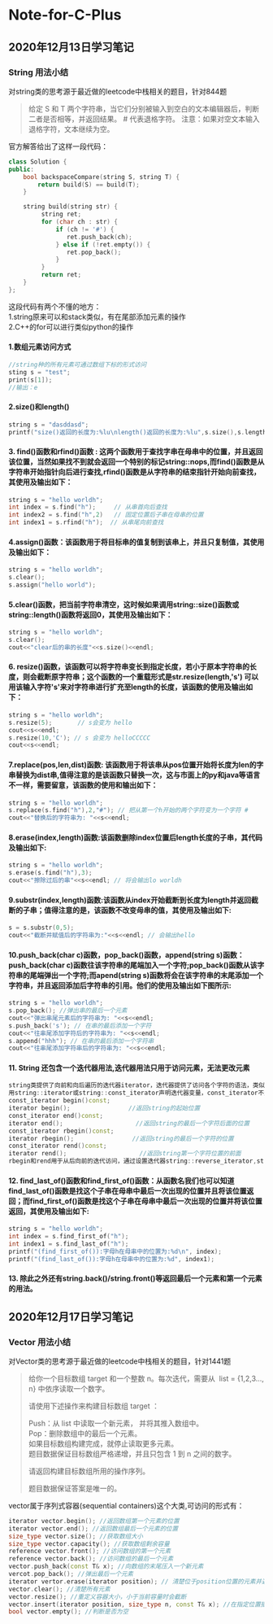 # Note-for-C-Plus
## 2020年12月13日学习笔记
### String 用法小结 
对string类的思考源于最近做的leetcode中栈相关的题目，针对844题  
>给定 S 和 T 两个字符串，当它们分别被输入到空白的文本编辑器后，判断二者是否相等，并返回结果。 # 代表退格字符。
>注意：如果对空文本输入退格字符，文本继续为空。

官方解答给出了这样一段代码：
```cpp   
class Solution {
public:
    bool backspaceCompare(string S, string T) {
        return build(S) == build(T);
    }

    string build(string str) {
         string ret;
         for (char ch : str) {
             if (ch != '#') {
                ret.push_back(ch);
             } else if (!ret.empty()) {
                ret.pop_back();
             }
         }
         return ret;
    }
};
```
这段代码有两个不懂的地方：  
1.string原来可以和stack类似，有在尾部添加元素的操作   
2.C++的for可以进行类似python的操作

#### 1.数组元素访问方式

```cpp  
//string种的所有元素可通过数组下标的形式访问
sting s = "test";
print(s[1]);
//输出：e  
```

#### 2.size()和length()
```cpp  
string s = "dasddasd";
printf("size()返回的长度为:%lu\nlength()返回的长度为:%lu",s.size(),s.length());
```
#### 3. find()函数和rfind()函数 : 这两个函数用于查找字串在母串中的位置，并且返回该位置，当然如果找不到就会返回一个特别的标记string::nops,而find()函数是从字符串开始指针向后进行查找,rfind()函数是从字符串的结束指针开始向前查找，其使用及输出如下：  
```cpp
string s = "hello worldh";
int index = s.find("h");     // 从串首向后查找
int index2 = s.find("h",2)   // 固定位置后子串在母串的位置
int index1 = s.rfind("h");  // 从串尾向前查找
```
#### 4.assign()函数：该函数用于将目标串的值复制到该串上，并且只复制值，其使用及输出如下：  
```cpp
string s = "hello worldh";
s.clear();
s.assign("hello world");
```
#### 5.clear()函数，把当前字符串清空，这时候如果调用string::size()函数或string::length()函数将返回0，其使用及输出如下：  
```cpp
string s = "hello worldh";
s.clear();
cout<<"clear后的串的长度"<<s.size()<<endl;
```
#### 6. resize()函数，该函数可以将字符串变长到指定长度，若小于原本字符串的长度，则会截断原字符串；这个函数的一个重载形式是str.resize(length,'s') 可以用该输入字符's'来对字符串进行扩充至length的长度，该函数的使用及输出如下：  
```cpp
string s = "hello worldh";
s.resize(5);       // s会变为 hello
cout<<s<<endl;
s.resize(10,'C'); // s 会变为 helloCCCCC
cout<<s<<endl;
```
#### 7.replace(pos,len,dist)函数: 该函数用于将该串从pos位置开始将长度为len的字串替换为dist串,值得注意的是该函数只替换一次，这与市面上的py和java等语言不一样，需要留意，该函数的使用和输出如下：  
```cpp
string s = "hello worldh";
s.replace(s.find("h"),2,"#"); // 把从第一个h开始的两个字符变为一个字符 #
cout<<"替换后的字符串为: "<<s<<endl;
```
#### 8.erase(index,length)函数:该函数删除index位置后length长度的子串，其代码及输出如下:  
```cpp
string s = "hello worldh";
s.erase(s.find("h"),3);
cout<<"擦除过后的串"<<s<<endl; // 将会输出lo worldh
```
#### 9.substr(index,length)函数:该函数从index开始截断到长度为length并返回截断的子串；值得注意的是，该函数不改变母串的值，其使用及输出如下:  
```cpp
s = s.substr(0,5); 
cout<<"截断并赋值后的字符串为:"<<s<<endl; // 会输出hello
```
#### 10.push_back(char c)函数，pop_back()函数，append(string s)函数：push_back(char c)函数往该字符串的尾端加入一个字符;pop_back()函数从该字符串的尾端弹出一个字符;而apend(string s)函数将会在该字符串的末尾添加一个字符串，并且返回添加后字符串的引用。他们的使用及输出如下图所示:  
```cpp
string s = "hello worldh";
s.pop_back(); //弹出串的最后一个元素
cout<<"弹出串尾元素后的字符串为: "<<s<<endl;
s.push_back('s'); // 在串的最后添加一个字符
cout<<"往串尾添加字符后的字符串为: "<<s<<endl;
s.append("hhh"); // 在串的最后添加一个字符串
cout<<"往串尾添加字符串后的字符串为: "<<s<<endl;
```
#### 11. String 还包含一个迭代器用法,迭代器用法只用于访问元素，无法更改元素
```cpp
string类提供了向前和向后遍历的迭代器iterator，迭代器提供了访问各个字符的语法，类似于指针操作，迭代器不检查范围。
用string::iterator或string::const_iterator声明迭代器变量，const_iterator不允许改变迭代的内容。常用迭代器函数有：
const_iterator begin()const;
iterator begin();                //返回string的起始位置
const_iterator end()const;
iterator end();                    //返回string的最后一个字符后面的位置
const_iterator rbegin()const;
iterator rbegin();                //返回string的最后一个字符的位置
const_iterator rend()const;
iterator rend();                    //返回string第一个字符位置的前面
rbegin和rend用于从后向前的迭代访问，通过设置迭代器string::reverse_iterator,string::const_reverse_iterator实现
``` 
#### 12.  find_last_of()函数和find_first_of()函数：从函数名我们也可以知道find_last_of()函数是找这个子串在母串中最后一次出现的位置并且将该位置返回；而find_first_of()函数是找这个子串在母串中最后一次出现的位置并将该位置返回，其使用及输出如下:  
```cpp
string s = "hello worldh";  
int index = s.find_first_of("h");
int index1 = s.find_last_of("h");
printf("(find_first_of()):字母h在母串中的位置为:%d\n", index);
printf("(find_last_of()):字母h在母串中的位置为:%d", index1);
```
#### 13. 除此之外还有string.back()/string.front()等返回最后一个元素和第一个元素的用法。

## 2020年12月17日学习笔记
### Vector 用法小结 
对Vector类的思考源于最近做的leetcode中栈相关的题目，针对1441题
>给你一个目标数组 target 和一个整数 n。每次迭代，需要从  list = {1,2,3..., n} 中依序读取一个数字。
>
>请使用下述操作来构建目标数组 target ：
>
>Push：从 list 中读取一个新元素， 并将其推入数组中。  
>Pop：删除数组中的最后一个元素。  
>如果目标数组构建完成，就停止读取更多元素。  
>题目数据保证目标数组严格递增，并且只包含 1 到 n 之间的数字。
>
>请返回构建目标数组所用的操作序列。
>
>题目数据保证答案是唯一的。
  
vector属于序列式容器(sequential containers)这个大类,可访问的形式有：
```cpp
iterator vector.begin(); //返回数组第一个元素的位置
iterator vector.end(); //返回数组最后一个元素的位置
size_type vector.size(); //获取数组大小
size_type vector.capacity(); //获取数组剩余容量
reference vector.front(); //访问数组的第一个元素
reference vector.back(); //访问数组的最后一个元素
vector.push_back(const T& x); //向数组的末尾压入一个新元素
vercot.pop_back(); //弹出最后一个元素
iterator vertor.erase(iterator position); // 清楚位于position位置的元素并返回position
vector.clear(); //清楚所有元素
vector.resize(); //重定义容器大小，小于当前容量时会截断
vector.insert(iterator position, size_type n, const T& x); //在指定位置插入n个x元素
bool vector.empty(); //判断是否为空
```
